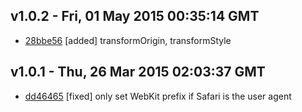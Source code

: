 v1.0.2 - Fri, 01 May 2015 00:35:14 GMT
--------------------------------------

- [28bbe56](../../commit/28bbe56) [added] transformOrigin, transformStyle


v1.0.1 - Thu, 26 Mar 2015 02:03:37 GMT
--------------------------------------

- [dd46465](../../commit/dd46465) [fixed] only set WebKit prefix if Safari is the user agent